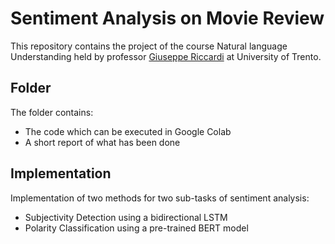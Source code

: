 # Sentiment Analysis on Movie Review
This repository contains the project of the course Natural language Understanding held by professor [Giuseppe Riccardi](https://scholar.google.com/citations?user=k9pXsKoAAAAJ&hl=it) at University of Trento.

## Folder
The folder contains:
- The code which can be executed in Google Colab
- A short report of what has been done

## Implementation
Implementation of two methods for two sub-tasks of sentiment analysis:
- Subjectivity Detection using a bidirectional LSTM 
- Polarity Classification using a pre-trained BERT model

